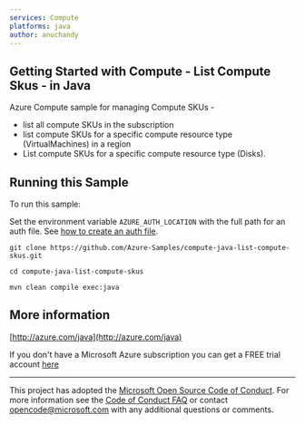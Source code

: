 ```yaml
---
services: Compute
platforms: java
author: anuchandy
---
```


## Getting Started with Compute - List Compute Skus - in Java ##


  Azure Compute sample for managing Compute SKUs -
 
  - list all compute SKUs in the subscription
  - list compute SKUs for a specific compute resource type (VirtualMachines) in a region
  - List compute SKUs for a specific compute resource type (Disks).
 

## Running this Sample ##

To run this sample:

Set the environment variable `AZURE_AUTH_LOCATION` with the full path for an auth file. See [how to create an auth file](https://github.com/Azure/azure-sdk-for-java/blob/master/AUTH.md).

    git clone https://github.com/Azure-Samples/compute-java-list-compute-skus.git

    cd compute-java-list-compute-skus

    mvn clean compile exec:java

## More information ##

[http://azure.com/java](http://azure.com/java)

If you don't have a Microsoft Azure subscription you can get a FREE trial account [here](http://go.microsoft.com/fwlink/?LinkId=330212)

---

This project has adopted the [Microsoft Open Source Code of Conduct](https://opensource.microsoft.com/codeofconduct/). For more information see the [Code of Conduct FAQ](https://opensource.microsoft.com/codeofconduct/faq/) or contact [opencode@microsoft.com](mailto:opencode@microsoft.com) with any additional questions or comments.